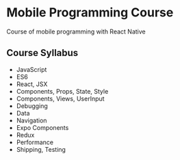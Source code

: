 # Mobile Programming Course

Course of mobile programming with React Native

## Course Syllabus

- JavaScript
- ES6
- React, JSX
- Components, Props, State, Style
- Components, Views, UserInput
- Debugging
- Data
- Navigation
- Expo Components
- Redux
- Performance
- Shipping, Testing
